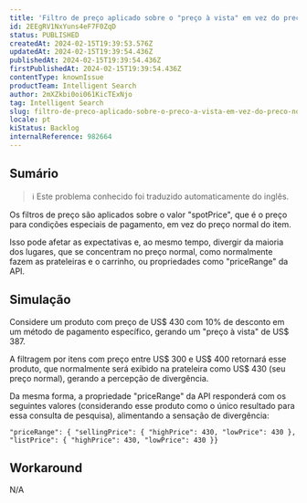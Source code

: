 ```yaml
---
title: 'Filtro de preço aplicado sobre o "preço à vista" em vez do preço normal'
id: 2EEgRV1NxYuns4eF7F0ZqD
status: PUBLISHED
createdAt: 2024-02-15T19:39:53.576Z
updatedAt: 2024-02-15T19:39:54.436Z
publishedAt: 2024-02-15T19:39:54.436Z
firstPublishedAt: 2024-02-15T19:39:54.436Z
contentType: knownIssue
productTeam: Intelligent Search
author: 2mXZkbi0oi061KicTExNjo
tag: Intelligent Search
slug: filtro-de-preco-aplicado-sobre-o-preco-a-vista-em-vez-do-preco-normal
locale: pt
kiStatus: Backlog
internalReference: 982664
---
```


## Sumário

>ℹ️ Este problema conhecido foi traduzido automaticamente do inglês.


Os filtros de preço são aplicados sobre o valor "spotPrice", que é o preço para condições especiais de pagamento, em vez do preço normal do item.

Isso pode afetar as expectativas e, ao mesmo tempo, divergir da maioria dos lugares, que se concentram no preço normal, como normalmente fazem as prateleiras e o carrinho, ou propriedades como "priceRange" da API.

## Simulação


Considere um produto com preço de US$ 430 com 10% de desconto em um método de pagamento específico, gerando um "preço à vista" de US$ 387.

A filtragem por itens com preço entre US$ 300 e US$ 400 retornará esse produto, que normalmente será exibido na prateleira como US$ 430 (seu preço normal), gerando a percepção de divergência.

Da mesma forma, a propriedade "priceRange" da API responderá com os seguintes valores (considerando esse produto como o único resultado para essa consulta de pesquisa), alimentando a sensação de divergência:

    "priceRange": { "sellingPrice": { "highPrice": 430, "lowPrice": 430 }, "listPrice": { "highPrice": 430, "lowPrice": 430 }}

## Workaround


N/A





